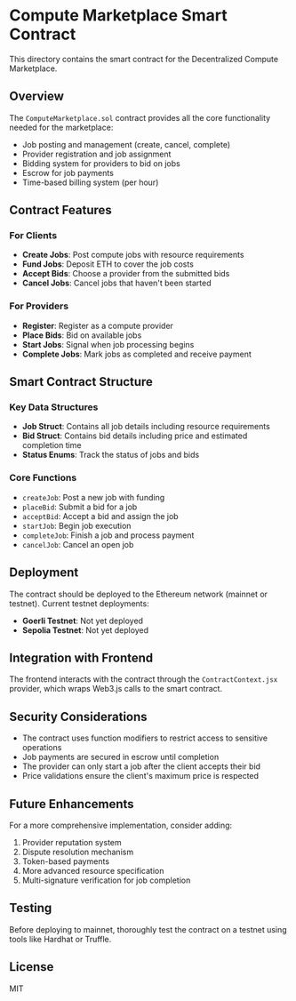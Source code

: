 # Compute Marketplace Smart Contract

This directory contains the smart contract for the Decentralized Compute Marketplace.

## Overview

The `ComputeMarketplace.sol` contract provides all the core functionality needed for the marketplace:

- Job posting and management (create, cancel, complete)
- Provider registration and job assignment
- Bidding system for providers to bid on jobs
- Escrow for job payments
- Time-based billing system (per hour)

## Contract Features

### For Clients

- **Create Jobs**: Post compute jobs with resource requirements
- **Fund Jobs**: Deposit ETH to cover the job costs
- **Accept Bids**: Choose a provider from the submitted bids
- **Cancel Jobs**: Cancel jobs that haven't been started

### For Providers

- **Register**: Register as a compute provider
- **Place Bids**: Bid on available jobs
- **Start Jobs**: Signal when job processing begins
- **Complete Jobs**: Mark jobs as completed and receive payment

## Smart Contract Structure

### Key Data Structures

- **Job Struct**: Contains all job details including resource requirements
- **Bid Struct**: Contains bid details including price and estimated completion time
- **Status Enums**: Track the status of jobs and bids

### Core Functions

- `createJob`: Post a new job with funding
- `placeBid`: Submit a bid for a job
- `acceptBid`: Accept a bid and assign the job
- `startJob`: Begin job execution
- `completeJob`: Finish a job and process payment
- `cancelJob`: Cancel an open job

## Deployment

The contract should be deployed to the Ethereum network (mainnet or testnet). Current testnet deployments:

- **Goerli Testnet**: Not yet deployed
- **Sepolia Testnet**: Not yet deployed

## Integration with Frontend

The frontend interacts with the contract through the `ContractContext.jsx` provider, which wraps Web3.js calls to the smart contract.

## Security Considerations

- The contract uses function modifiers to restrict access to sensitive operations
- Job payments are secured in escrow until completion
- The provider can only start a job after the client accepts their bid
- Price validations ensure the client's maximum price is respected

## Future Enhancements

For a more comprehensive implementation, consider adding:

1. Provider reputation system
2. Dispute resolution mechanism
3. Token-based payments
4. More advanced resource specification
5. Multi-signature verification for job completion

## Testing

Before deploying to mainnet, thoroughly test the contract on a testnet using tools like Hardhat or Truffle.

## License

MIT 